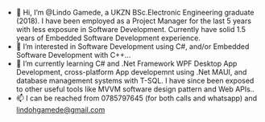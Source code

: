 - 👋 Hi, I’m @Lindo Gamede, a UKZN BSc.Electronic Engineering graduate (2018). I have been employed as a Project Manager for the last 5 years with less exposure in Software Development. Currently have solid 1.5 years of Embedded Software Development experience.
- 👀 I’m interested in Software Development using C#, and/or Embedded Software Development with C++...
- 🌱 I’m currently learning C# and .Net Framework WPF Desktop App Development, cross-platform App developemnt using .Net MAUI, and database management systems with T-SQL. I have since been exposed to other useful tools like MVVM software design pattern and Web APIs..
- 📫 I can be reached from 0785797645 (for both calls and whatsapp) and lindohgamede@gmail.com

<!---
lindoh/lindoh is a ✨ special ✨ repository because its `README.md` (this file) appears on your GitHub profile.
You can click the Preview link to take a look at your changes.
--->
